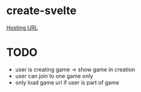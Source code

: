 # create-svelte

[Hosting URL](https://lordapp-9747c.web.app)

# TODO

- user is creating game -> show game in creation
- user can join to one game only
- only load game url if user is part of game

